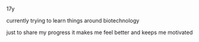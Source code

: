 17y

currently trying to learn things around biotechnology

just to share my progress it makes me feel better and keeps me motivated
